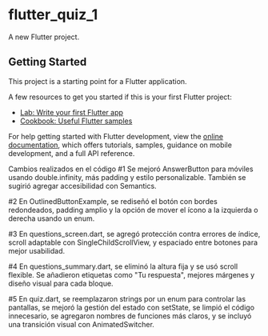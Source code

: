 # flutter_quiz_1

A new Flutter project.

## Getting Started

This project is a starting point for a Flutter application.

A few resources to get you started if this is your first Flutter project:

- [Lab: Write your first Flutter app](https://docs.flutter.dev/get-started/codelab)
- [Cookbook: Useful Flutter samples](https://docs.flutter.dev/cookbook)

For help getting started with Flutter development, view the
[online documentation](https://docs.flutter.dev/), which offers tutorials,
samples, guidance on mobile development, and a full API reference.

Cambios realizados en el código 
#1 Se mejoró AnswerButton para móviles usando double.infinity, más padding y estilo personalizable. También se sugirió agregar accesibilidad con Semantics.

#2 En OutlinedButtonExample, se rediseñó el botón con bordes redondeados, padding amplio y la opción de mover el ícono a la izquierda o derecha usando un enum.

#3 En questions_screen.dart, se agregó protección contra errores de índice, scroll adaptable con SingleChildScrollView, y espaciado entre botones para mejor usabilidad.

#4 En questions_summary.dart, se eliminó la altura fija y se usó scroll flexible. Se añadieron etiquetas como "Tu respuesta", mejores márgenes y diseño visual para cada bloque.

#5 En quiz.dart, se reemplazaron strings por un enum para controlar las pantallas, se mejoró la gestión del estado con setState, se limpió el código innecesario, se agregaron nombres de funciones más claros, y se incluyó una transición visual con AnimatedSwitcher.